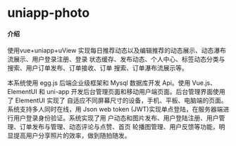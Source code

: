 # uniapp-photo

#### 介绍
使用vue+uniapp+uView
实现每日推荐动态以及编辑推荐的动态展示、动态瀑布流展示、用户登录注册、登录
状态缓存、发布动态、个人中心、标签动态分类与搜索、用户订单发布、订单接收、订单
搜索、订单瀑布流展示等。

本系统使用 egg.js 后端企业级框架和 Mysql 数据库开发 Api。使用 Vue.js、ElementUI
和 uni-app 开发后台管理页面和移动用户端页面。后台管理界面使用了 ElementUI 实现了
自适应不同屏幕尺寸的设备，手机、平板、电脑端的页面。系统支持多人同时在线，用
Json web token (JWT)实现单点登陆，在服务器端进行用户登录身份验证。系统实现了用
户动态和图片发布、用户登陆注册、用户管理、订单发布与管理、动态评论与点赞、首页
轮播图管理、用户反馈等功能，明显提高用户分享照片的效率，做到随拍随发。 